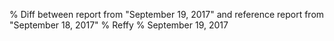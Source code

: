 % Diff between report from "September 19, 2017" and reference report from "September 18, 2017"
% Reffy
% September 19, 2017

